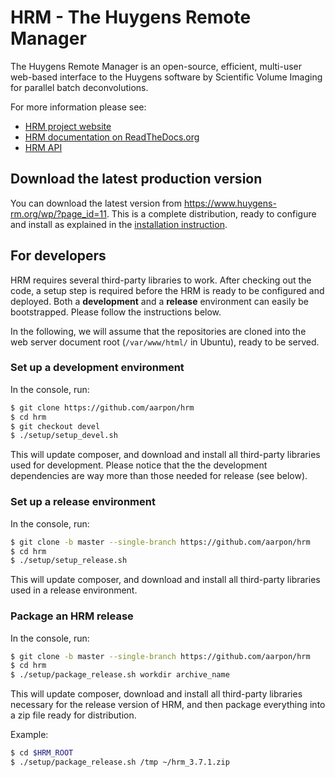 # HRM - The Huygens Remote Manager


The Huygens Remote Manager is an open-source, efficient, multi-user web-based interface to the Huygens software by Scientific Volume Imaging for parallel batch deconvolutions.

For more information please see:
 * [HRM project website](http://huygens-rm.org/)
 * [HRM documentation on ReadTheDocs.org](http://huygens-remote-manager.readthedocs.org/en/latest/)
 * [HRM API](http://api.huygens-rm.org/html/index.html)

## Download the latest production version

You can download the latest version from https://www.huygens-rm.org/wp/?page_id=11. This is a complete distribution, ready to configure and install as explained in the [installation instruction](https://huygens-remote-manager.readthedocs.io/en/latest/admin/index.html).

## For developers 

HRM requires several third-party libraries to work. After checking out the code, a setup step is required before the HRM is ready to be configured and deployed. Both a **development** and a **release** environment can easily be bootstrapped. Please follow the instructions below.

In the following, we will assume that the repositories are cloned into the web server document root (`/var/www/html/` in Ubuntu), ready to be served.

### Set up a development environment

In the console, run:

```bash
$ git clone https://github.com/aarpon/hrm
$ cd hrm
$ git checkout devel
$ ./setup/setup_devel.sh
```

This will update composer, and download and install all third-party libraries used for development. Please notice that the the development dependencies are way more than those needed for release (see below).

### Set up a release environment

In the console, run:

```bash
$ git clone -b master --single-branch https://github.com/aarpon/hrm
$ cd hrm
$ ./setup/setup_release.sh
```

This will update composer, and download and install all third-party libraries used in a release environment. 

### Package an HRM release

In the console, run:

```bash
$ git clone -b master --single-branch https://github.com/aarpon/hrm
$ cd hrm
$ ./setup/package_release.sh workdir archive_name 
```

This will update composer, download and install all third-party libraries necessary for the release version of HRM, and then package everything into a zip file ready for distribution.

Example:

```bash
$ cd $HRM_ROOT
$ ./setup/package_release.sh /tmp ~/hrm_3.7.1.zip
```

